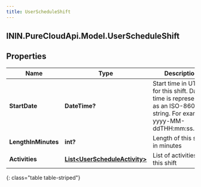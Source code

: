 ```yaml
---
title: UserScheduleShift
---
```

## ININ.PureCloudApi.Model.UserScheduleShift

## Properties

|Name | Type | Description | Notes|
|------------ | ------------- | ------------- | -------------|
| **StartDate** | **DateTime?** | Start time in UTC for this shift. Date time is represented as an ISO-8601 string. For example: yyyy-MM-ddTHH:mm:ss.SSSZ | [optional] |
| **LengthInMinutes** | **int?** | Length of this shift in minutes | [optional] |
| **Activities** | [**List&lt;UserScheduleActivity&gt;**](UserScheduleActivity.html) | List of activities in this shift | [optional] |
{: class="table table-striped"}


